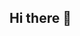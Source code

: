 ## Hi there 👋

<!--
**desmondn77/desmondn77** is a ✨ _special_ ✨ repository because its `README.md` (this file) appears on your GitHub profile.
I am Hamed Torabi

